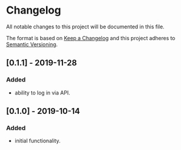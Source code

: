 # Changelog
All notable changes to this project will be documented in this file.

The format is based on [Keep a Changelog](http://keepachangelog.com/en/1.0.0/)
and this project adheres to [Semantic Versioning](http://semver.org/spec/v2.0.0.html).

## [0.1.1] - 2019-11-28
### Added
- ability to log in via API.

## [0.1.0] - 2019-10-14
### Added
- initial functionality.
